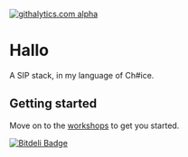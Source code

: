 [![githalytics.com alpha](https://cruel-carlota.pagodabox.com/bb883a6f3400af1697d97d5a0f320a59 "githalytics.com")](http://githalytics.com/Gittermans/Hallo)

Hallo
=====

A SIP stack, in my language of Ch#ice.

## Getting started

Move on to the [workshops](https://github.com/Gittermans/Hallo/wiki) to get you started.



[![Bitdeli Badge](https://d2weczhvl823v0.cloudfront.net/Gittermans/hallo/trend.png)](https://bitdeli.com/free "Bitdeli Badge")

